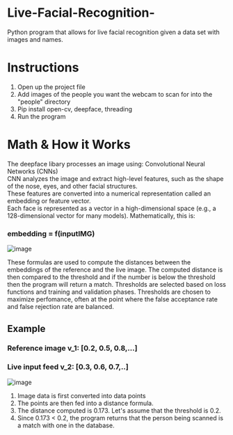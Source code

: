 # Live-Facial-Recognition-
Python program that allows for live facial recognition given a data set with images and names.

# Instructions
1. Open up the project file
2. Add images of the people you want the webcam to scan for into the "people" directory
3. Pip install open-cv, deepface, threading
4. Run the program

# Math & How it Works
The deepface libary processes an image using: Convolutional Neural Networks (CNNs) <br />
CNN analyzes the image and extract high-level features, such as the shape of the nose, eyes, and other facial structures. <br />
These features are converted into a numerical representation called an embedding or feature vector.<br />
Each face is represented as a vector in a high-dimensional space (e.g., a 128-dimensional vector for many models).
Mathematically, this is: <br />
### embedding = f(inputIMG)

![image](https://github.com/user-attachments/assets/bf8b07c2-418e-4b8e-85ec-16e2ec7c5188)

These formulas are used to compute the distances between the embeddings of the reference and the live image.
The computed distance is then compared to the threshold and if the number is below the threshold then the program will return a match.
Thresholds are selected based on loss functions and training and validation phases. Thresholds are chosen to maximize perfomance, often at the point where the false acceptance rate and false rejection rate are balanced.
## Example
### Reference image v_1: [0.2, 0.5, 0.8,...]
### Live input feed v_2: [0.3, 0.6, 0.7,..]
![image](https://github.com/user-attachments/assets/5f332022-5af0-4c4b-84b5-7f15dbc7aae3)

1. Image data is first converted into data points
2. The points are then fed into a distance formula.
3. The distance computed is 0.173. Let's assume that the threshold is 0.2.
4. Since 0.173 < 0.2, the program returns that the person being scanned is a match with one in the database.
